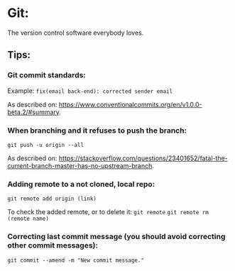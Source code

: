 # Git:
The version control software everybody loves.

## Tips:
### Git commit standards:
Example: `fix(email back-end): corrected sender email`

As described on: 
https://www.conventionalcommits.org/en/v1.0.0-beta.2/#summary.

### When branching and it refuses to push the branch:
`git push -u origin --all`

As described on: 
https://stackoverflow.com/questions/23401652/fatal-the-current-branch-master-has-no-upstream-branch.

### Adding remote to a not cloned, local repo:
`git remote add origin (link)`

To check the added remote, or to delete it:
`git remote`
`git remote rm (remote name)`

### Correcting last commit message (you should avoid correcting other commit messages):
`git commit --amend -m "New commit message."`